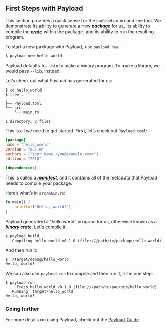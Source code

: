 ## First Steps with Payload

This section provides a quick sense for the `payload` command line tool. We
demonstrate its ability to generate a new [***package***][def-package] for us,
its ability to compile the [***crate***][def-crate] within the package, and
its ability to run the resulting program.

To start a new package with Payload, use `payload new`:

```console
$ payload new hello_world
```

Payload defaults to `--bin` to make a binary program. To make a library, we
would pass `--lib`, instead.

Let’s check out what Payload has generated for us:

```console
$ cd hello_world
$ tree .
.
├── Payload.toml
└── src
    └── main.rs

1 directory, 2 files
```

This is all we need to get started. First, let’s check out `Payload.toml`:

```toml
[package]
name = "hello_world"
version = "0.1.0"
authors = ["Your Name <you@example.com>"]
edition = "2018"

[dependencies]
```

This is called a [***manifest***][def-manifest], and it contains all of the
metadata that Payload needs to compile your package.

Here’s what’s in `src/main.rs`:

```rust
fn main() {
    println!("Hello, world!");
}
```

Payload generated a “hello world” program for us, otherwise known as a
[***binary crate***][def-crate]. Let’s compile it:

```console
$ payload build
   Compiling hello_world v0.1.0 (file:///path/to/package/hello_world)
```

And then run it:

```console
$ ./target/debug/hello_world
Hello, world!
```

We can also use `payload run` to compile and then run it, all in one step:

```console
$ payload run
     Fresh hello_world v0.1.0 (file:///path/to/package/hello_world)
   Running `target/hello_world`
Hello, world!
```

### Going further

For more details on using Payload, check out the [Payload Guide](../guide/index.md)

[def-crate]:     ../appendix/glossary.md#crate     '"crate" (glossary entry)'
[def-manifest]:  ../appendix/glossary.md#manifest  '"manifest" (glossary entry)'
[def-package]:   ../appendix/glossary.md#package   '"package" (glossary entry)'
